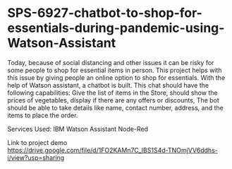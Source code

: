 # SPS-6927-chatbot-to-shop-for-essentials-during-pandemic-using-Watson-Assistant

Today, because of social distancing and other issues it can be risky for some people to shop for essential items in person. This project helps with this issue by giving people an online option to shop for essentials. With the help of Watson assistant, a chatbot is built. This chat should have the following capabilities:
  Give the list of items in the Store,
  should show the  prices of vegetables,
  display if there are any offers or discounts,
  The bot should be able to take details like name, contact number, address, and the items to place the order.


Services Used:
IBM Watson Assistant
Node-Red 

Link to project demo
https://drive.google.com/file/d/1FO2KAMn7C_IBS1S4d-TNOmjVV6ddhs-i/view?usp=sharing




